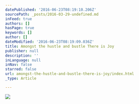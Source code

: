 ```yaml
---
datePublished: '2016-06-23T08:19:10.206Z'
sourcePath: _posts/2016-03-29-undefined.md
inFeed: true
authors: []
hasPage: true
keywords: []
author: []
dateModified: '2016-06-23T08:19:09.036Z'
title: Amongst the hustle and bustle There is Joy
publisher: null
description: ''
inLanguage: null
inNav: false
starred: false
url: amongst-the-hustle-and-bustle-there-is-joy/index.html
_type: Article

---
```

![](https://s3-us-west-2.amazonaws.com/the-grid-img/p/8d18768678f1cd988e7a65c9d9bb28ffa7c9306a.jpg)